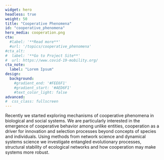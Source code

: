 ```yaml
---
widget: hero
headless: true
weight: 50
title: "Cooperative Phenomena"
id: "cooperative_phenomena"
hero_media: cooperation.png
cta:
  #label: '**Read more**'
  #url: '/topics/cooperative_phenomena'
#cta_alt:
#  label: '**Go to Project Site**'
#  url: https://www.covid-19-mobility.org/
cta_note:
  label: "Lorem Ipsum"  
design:
  background:
    #gradient_end: '#FEE6F1'
    #gradient_start: '#AED6F1'
    #text_color_light: false
advanced:
#  css_class: fullscreen
---
```


Recently we started exploring mechanisms of cooperative phenomena in biological and social systems. We are particularly interested in the emergence of cooperative behavior among unlike
entities, cooperation as a driver for innovation and selection processes beyond concepts of species and individuals. Using methods from network science and dynamical systems science we investigate entangled evolutionary processes, structural stability of ecological networks and how cooperation may make systems more robust.